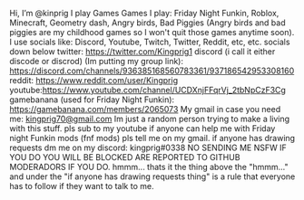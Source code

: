 Hi, I’m @kinprig
I play Games
Games I play: Friday Night Funkin, Roblox, Minecraft, Geometry dash, Angry birds, Bad Piggies (Angry birds and bad piggies are my childhood games so I won't quit those games anytime soon). I use socials like: Discord, Youtube, Twitch, Twitter, Reddit, etc, etc.
socials down below
twitter: https://twitter.com/Kingprig1
discord (i call it either discode or discrod) (Im putting my group link): https://discord.com/channels/936385168560783361/937186542953308160
reddit: https://www.reddit.com/user/Kingprig
youtube:https://www.youtube.com/channel/UCDXnjFFqrVj_2tbNpCzF3Cg
gamebanana (used for Friday Night Funkin): https://gamebanana.com/members/2065073
My gmail in case you need me: kingprig70@gmail.com
Im just a random person trying to make a living with this stuff.
pls sub to my youtube
if anyone can help me with Friday night Funkin mods (fnf mods) pls tell me on my gmail.
if anyone has drawing requests dm me on my discord: kingprig#0338
NO SENDING ME NSFW IF YOU DO YOU WILL BE BLOCKED ARE REPORTED TO GITHUB MODERADORS IF YOU DO.
hmmm...
thats it
the thing above the "hmmm..." and under the "if anyone has drawing requests thing" is a rule that everyone has to follow if they want to talk to me.
